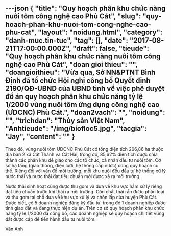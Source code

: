---json
{
    "title": "Quy hoạch phân khu chức năng nuôi tôm công nghệ cao Phù Cát",
    "slug": "quy-hoach-phan-khu-nuoi-tom-cong-nghe-cao-phu-cat",
    "layout": "noidung.html",
    "category": "danh-muc.tin-tuc",
    "tag": [],
    "date": "2017-08-21T17:00:00.000Z",
    "draft": false,
    "tieude": "Quy hoạch phân khu chức năng nuôi tôm công nghệ cao Phù Cát",
    "doan gioi thieu": "",
    "doangioithieu": "Vừa qua, Sở NN&PTNT Bình Định đã tổ chức Hội nghị công bố Quyết định 2190/QĐ-UBND của UBND tỉnh về việc phê duyệt đồ án quy hoạch phân khu chức năng tỷ lệ 1/2000 vùng nuôi tôm ứng dụng công nghệ cao (ƯDCNC) Phù Cát.",
    "doan2vach": "",
    "noidung": "",
    "trichdan": "Thủy sản Việt Nam",
    "Anhtieude": "/img/biofloc5.jpg",
    "tacgia": "Jay",
    "__content__": ""
}
---
<p><span style="font-size:14px">Theo đó, vùng nu&ocirc;i t&ocirc;m ƯDCNC Ph&ugrave; C&aacute;t c&oacute; tổng diện t&iacute;ch 206,86 ha thuộc địa b&agrave;n 2 x&atilde; C&aacute;t Th&agrave;nh v&agrave; C&aacute;t Hải, trong đ&oacute;, 85,62% diện t&iacute;ch được chia th&agrave;nh c&aacute;c ph&acirc;n khu để giao cho c&aacute;c tổ chức, c&aacute; nh&acirc;n đầu tư nu&ocirc;i t&ocirc;m. Cơ sở hạ tầng (giao th&ocirc;ng, điện lưới, hệ thống cấp nước) cũng quy hoạch cụ thể. Ri&ecirc;ng đối với vấn đề m&ocirc;i trường, mỗi khu nu&ocirc;i đều đầu tư hệ thống xử l&yacute; nước thải v&agrave; nước thải đạt ti&ecirc;u chuẩn mới được xả ra m&ocirc;i trường.</span></p>

<p><span style="font-size:14px">Nước thải sinh hoạt cũng được thu gom v&agrave; đưa về khu vực hầm xử l&yacute; ri&ecirc;ng đạt ti&ecirc;u chuẩn trước khi thải ra m&ocirc;i trường. C&ograve;n chất thải rắn được ph&acirc;n loại v&agrave; thu gom tại chỗ đưa về khu vực xử l&yacute; v&agrave; ch&ocirc;n lấp của huyện Ph&ugrave; C&aacute;t. Được bi&ecirc;́t, c&oacute; 5 doanh nghi&ecirc;̣p đăng k&yacute; đầu tư, trong đ&oacute; 1 doanh nghi&ecirc;̣p được tỉnh giao đất v&agrave; đang thực hiện dự &aacute;n. Tr&ecirc;n cơ sở quy hoạch ph&acirc;n khu chức năng tỷ lệ 1/2000 đ&atilde; c&ocirc;ng bố, c&aacute;c doanh nghiệp sẽ quy hoạch chi tiết v&ugrave;ng đất được cấp để tiến h&agrave;nh đầu tư nu&ocirc;i t&ocirc;m.</span></p>

<p><span style="font-size:14px">V&acirc;n Anh&nbsp;</span></p>
